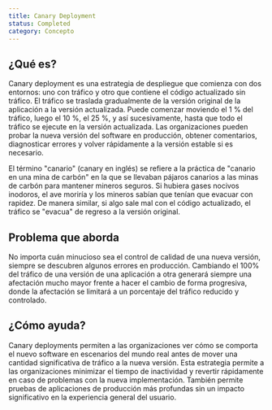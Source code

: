 ```yaml
---
title: Canary Deployment
status: Completed
category: Concepto
---
```


## ¿Qué es?

Canary deployment es una estrategia de despliegue que comienza con dos entornos: uno con tráfico y otro que
contiene el código actualizado sin tráfico. El tráfico se traslada gradualmente de la versión original de la
aplicación a la versión actualizada. Puede comenzar moviendo el 1 % del tráfico, luego el 10 %, el 25 %, y así
sucesivamente, hasta que todo el tráfico se ejecute en la versión actualizada. Las organizaciones pueden probar la nueva
versión del software en producción, obtener comentarios, diagnosticar errores y volver rápidamente a la versión estable
si es necesario.

El término "canario" (canary en inglés) se refiere a la práctica de "canario en una mina de carbón" en la que se
llevaban pájaros canarios a las minas de carbón para mantener mineros seguros.
Si hubiera gases nocivos inodoros, el ave moriría y los mineros sabían que tenían que evacuar con rapidez.
De manera similar, si algo sale mal con el código actualizado, el tráfico se "evacua" de regreso a la versión
original.

## Problema que aborda

No importa cuán minucioso sea el control de calidad de una nueva versión, siempre se descubren algunos errores en producción.
Cambiando el 100% del tráfico de una versión de una aplicación a otra generará siempre una afectación mucho mayor frente a hacer el cambio de forma progresiva, donde la afectación se limitará a un porcentaje del tráfico reducido y controlado.

## ¿Cómo ayuda?

Canary deployments permiten a las organizaciones ver cómo se comporta el nuevo software en escenarios del mundo real
antes de mover una cantidad significativa de tráfico a la nueva versión. Esta estrategia permite a las organizaciones
minimizar el tiempo de inactividad y revertir rápidamente en caso de
problemas con la nueva implementación. También permite pruebas de aplicaciones de producción más profundas sin un
impacto significativo en la experiencia general del usuario.


